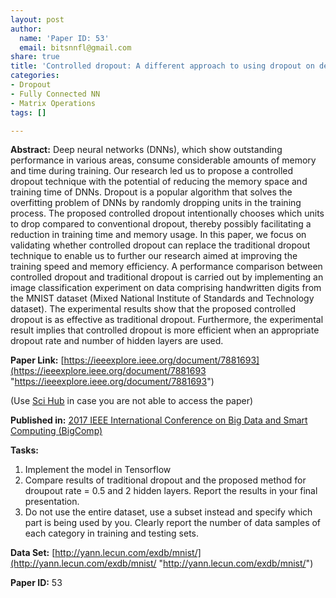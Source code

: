 ```yaml
---
layout: post
author:
  name: 'Paper ID: 53'
  email: bitsnnfl@gmail.com
share: true
title: 'Controlled dropout: A different approach to using dropout on deep neural network'
categories:
- Dropout
- Fully Connected NN
- Matrix Operations
tags: []

---
```

**Abstract:** Deep neural networks (DNNs), which show outstanding performance in various areas, consume considerable amounts of memory and time during training. Our research led us to propose a controlled dropout technique with the potential of reducing the memory space and training time of DNNs. Dropout is a popular algorithm that solves the overfitting problem of DNNs by randomly dropping units in the training process. The proposed controlled dropout intentionally chooses which units to drop compared to conventional dropout, thereby possibly facilitating a reduction in training time and memory usage. In this paper, we focus on validating whether controlled dropout can replace the traditional dropout technique to enable us to further our research aimed at improving the training speed and memory efficiency. A performance comparison between controlled dropout and traditional dropout is carried out by implementing an image classification experiment on data comprising handwritten digits from the MNIST dataset (Mixed National Institute of Standards and Technology dataset). The experimental results show that the proposed controlled dropout is as effective as traditional dropout. Furthermore, the experimental result implies that controlled dropout is more efficient when an appropriate dropout rate and number of hidden layers are used.

**Paper Link:** [https://ieeexplore.ieee.org/document/7881693](https://ieeexplore.ieee.org/document/7881693 "https://ieeexplore.ieee.org/document/7881693")

(Use [Sci Hub](https://sci-hub.tw/ "Sci-Hub") in case you are not able to access the paper)

**Published in:** [2017 IEEE International Conference on Big Data and Smart Computing (BigComp)](https://ieeexplore.ieee.org/xpl/conhome/7877084/proceeding)

**Tasks:**

1. Implement the model in Tensorflow
2. Compare results of traditional dropout and the proposed method for droupout rate = 0.5 and 2 hidden layers. Report the results in your final presentation.
3. Do not use the entire dataset, use a subset instead and specify which part is being used by you. Clearly report the number of data samples of each category in training and testing sets.

**Data Set:** [http://yann.lecun.com/exdb/mnist/](http://yann.lecun.com/exdb/mnist/ "http://yann.lecun.com/exdb/mnist/")

**Paper ID:** 53